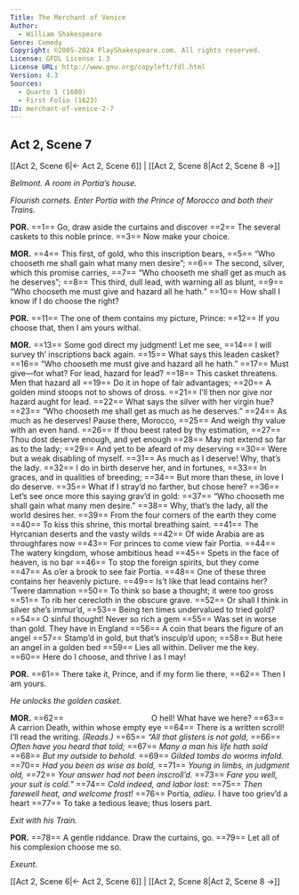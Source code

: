 ```yaml
---
Title: The Merchant of Venice
Author: 
  - William Shakespeare
Genre: Comedy
Copyright: ©2005-2024 PlayShakespeare.com. All rights reserved.
License: GFDL License 1.3
License URL: http://www.gnu.org/copyleft/fdl.html
Version: 4.3
Sources:
  - Quarto 1 (1600)
  - First Folio (1623)
ID: merchant-of-venice-2-7
---
```


## Act 2, Scene 7
[[Act 2, Scene 6|← Act 2, Scene 6]] | [[Act 2, Scene 8|Act 2, Scene 8 →]]

*Belmont. A room in Portia’s house.*

*Flourish cornets. Enter Portia with the Prince of Morocco and both their Trains.*

**POR.**
==1== Go, draw aside the curtains and discover
==2== The several caskets to this noble prince.
==3== Now make your choice.

**MOR.**
==4== This first, of gold, who this inscription bears,
==5== “Who chooseth me shall gain what many men desire”;
==6== The second, silver, which this promise carries,
==7== “Who chooseth me shall get as much as he deserves”;
==8== This third, dull lead, with warning all as blunt,
==9== “Who chooseth me must give and hazard all he hath.”
==10== How shall I know if I do choose the right?

**POR.**
==11== The one of them contains my picture, Prince:
==12== If you choose that, then I am yours withal.

**MOR.**
==13== Some god direct my judgment! Let me see,
==14== I will survey th’ inscriptions back again.
==15== What says this leaden casket?
==16== “Who chooseth me must give and hazard all he hath.”
==17== Must give—for what? For lead, hazard for lead?
==18== This casket threatens. Men that hazard all
==19== Do it in hope of fair advantages;
==20== A golden mind stoops not to shows of dross.
==21== I’ll then nor give nor hazard aught for lead.
==22== What says the silver with her virgin hue?
==23== “Who chooseth me shall get as much as he deserves.”
==24== As much as he deserves! Pause there, Morocco,
==25== And weigh thy value with an even hand.
==26== If thou beest rated by thy estimation,
==27== Thou dost deserve enough, and yet enough
==28== May not extend so far as to the lady;
==29== And yet to be afeard of my deserving
==30== Were but a weak disabling of myself.
==31== As much as I deserve! Why, that’s the lady.
==32== I do in birth deserve her, and in fortunes,
==33== In graces, and in qualities of breeding;
==34== But more than these, in love I do deserve.
==35== What if I stray’d no farther, but chose here?
==36== Let’s see once more this saying grav’d in gold:
==37== “Who chooseth me shall gain what many men desire.”
==38== Why, that’s the lady, all the world desires her.
==39== From the four corners of the earth they come
==40== To kiss this shrine, this mortal breathing saint.
==41== The Hyrcanian deserts and the vasty wilds
==42== Of wide Arabia are as throughfares now
==43== For princes to come view fair Portia.
==44== The watery kingdom, whose ambitious head
==45== Spets in the face of heaven, is no bar
==46== To stop the foreign spirits, but they come
==47== As o’er a brook to see fair Portia.
==48== One of these three contains her heavenly picture.
==49== Is’t like that lead contains her? ’Twere damnation
==50== To think so base a thought; it were too gross
==51== To rib her cerecloth in the obscure grave.
==52== Or shall I think in silver she’s immur’d,
==53== Being ten times undervalued to tried gold?
==54== O sinful thought! Never so rich a gem
==55== Was set in worse than gold. They have in England
==56== A coin that bears the figure of an angel
==57== Stamp’d in gold, but that’s insculp’d upon;
==58== But here an angel in a golden bed
==59== Lies all within. Deliver me the key.
==60== Here do I choose, and thrive I as I may!

**POR.**
==61== There take it, Prince, and if my form lie there,
==62== Then I am yours.

*He unlocks the golden casket.*

**MOR.**
==62==            O hell! What have we here?
==63== A carrion Death, within whose empty eye
==64== There is a written scroll! I’ll read the writing.
*(Reads.)*
==65== *“All that glisters is not gold,*
==66== *Often have you heard that told;*
==67== *Many a man his life hath sold*
==68== *But my outside to behold.*
==69== *Gilded tombs do worms infold.*
==70== *Had you been as wise as bold,*
==71== *Young in limbs, in judgment old,*
==72== *Your answer had not been inscroll’d.*
==73== *Fare you well, your suit is cold.”*
==74== *Cold indeed, and labor lost:*
==75== *Then farewell heat, and welcome frost!*
==76== Portia, *adieu*. I have too griev’d a heart
==77== To take a tedious leave; thus losers part.

*Exit with his Train.*

**POR.**
==78== A gentle riddance. Draw the curtains, go.
==79== Let all of his complexion choose me so.

*Exeunt.*

[[Act 2, Scene 6|← Act 2, Scene 6]] | [[Act 2, Scene 8|Act 2, Scene 8 →]]